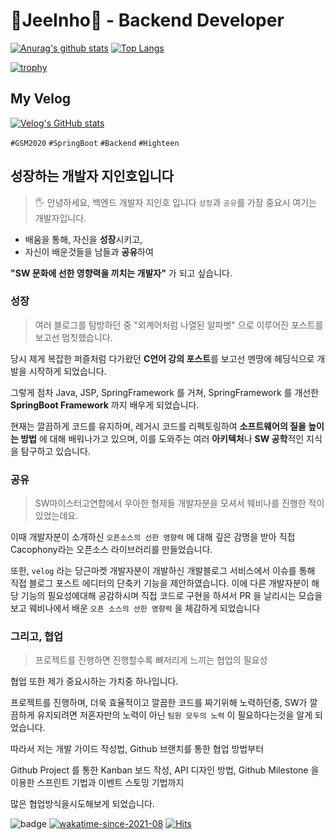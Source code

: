 

# 🍦JeeInho🍦 - Backend Developer
[![Anurag's github stats](https://github-readme-stats.vercel.app/api?username=key-del-jeeinho&show_icons=true&theme=vuefy)](https://github.com/key-del-jeeinho/github-readme-stats)
[![Top Langs](https://github-readme-stats.vercel.app/api/top-langs/?username=key-del-jeeinho&hide=r,jupyter%20notebook,c%23)](https://github.com/anuraghazra/github-readme-stats)

[![trophy](https://github-profile-trophy.vercel.app/?username=key-del-jeeinho&no-frame=true&row=1&column=6&no-bg=true)](https://github.com/key-del-jeeinho/)
## My Velog
[![Velog's GitHub stats](https://velog-readme-stats.vercel.app/api?name=xylopeofficial)](https://velog.io/@xylopeofficial/asynchronized-%EC%99%80-volatile-%EA%B7%B8%EB%A6%AC%EA%B3%A0-Atomic)

`#GSM2020` `#SpringBoot` `#Backend` `#Highteen`

## 성장하는 개발자 지인호입니다
> 🖐 안녕하세요, 백엔드 개발자 지인호 입니다
`성장`과 `공유`를 가장 중요시 여기는 개발자입니다.

- 배움을 통해, 자신을 **성장**시키고,
- 자신이 배운것들을 남들과 **공유**하여

**"SW 문화에 선한 영향력을 끼치는 개발자"** 가 되고 싶습니다.


### 성장
> 여러 블로그를 탐방하던 중 "외계어처럼 나열된 알파벳" 으로 이루어진 포스트를 보고선 멈칫했습니다.

당시 제게 복잡한 퍼즐처럼 다가왔던 **C언어 강의 포스트**를 보고선 멘땅에 헤딩식으로 개발을 시작하게 되었습니다.

그렇게 점차 Java, JSP, SpringFramework 를 거쳐, SpringFramework 를 개선한 **SpringBoot Framework** 까지 배우게 되었습니다.

현재는 깔끔하게 코드를 유지하며, 레거시 코드를 리펙토링하여 **소프트웨어의 질을 높이는 방법** 에 대해 배워나가고 있으며, 이를 도와주는 여러 **아키텍처**나 **SW 공학**적인 지식을 탐구하고 있습니다.


### 공유
> SW마이스터고연합에서 우아한 형제들 개발자분을 모셔서 웨비나를 진행한 적이 있었는데요. 

이때 개발자분이 소개하신 `오픈소스의 선한 영향력` 에 대해 깊은 감명을 받아 직접 Cacophony라는 오픈소스 라이브러리를 만들었습니다.

또한, `velog` 라는 당근마켓 개발자분이 개발하신 개발블로그 서비스에서 이슈를 통해 직접 블로그 포스트 에디터의 단축키 기능을 제안하였습니다. 이에 다른 개발자분이 해당 기능의 필요성에대해 공감하시며 직접 코드로 구현을 하셔서 PR 을 날리시는 모습을 보고 웨비나에서 배운 `오픈 소스의 선한 영향력` 을 체감하게 되었습니다

### 그리고, 협업
> 프로젝트를 진행하면 진행할수록 뼈저리게 느끼는 협업의 필요성

협업 또한 제가 중요시하는 가치중 하나입니다.

프로젝트를 진행하며, 더욱 효율적이고 깔끔한 코드를 짜기위해 노력하던중, SW가 깔끔하게 유지되려면 저혼자만의 노력이 아닌 `팀원 모두의 노력` 이 필요하다는것을 알게 되었습니다.

따라서 저는 개발 가이드 작성법, Github 브랜치를 통한 협업 방법부터

Github Project 를 통한 Kanban 보드 작성, API 디자인 방법, Github Milestone 을 이용한 스프린트 기법과 이벤트 스토밍 기법까지

많은 협업방식을시도해보게 되었습니다.



![badge](https://img.shields.io/badge/github-GIVEME--STAR-red)
[![wakatime-since-2021-08](https://wakatime.com/badge/user/9ac46ecd-614f-4eb7-be89-6776962877a4.svg)](https://wakatime.com/@9ac46ecd-614f-4eb7-be89-6776962877a4)
[![Hits](https://hits.seeyoufarm.com/api/count/incr/badge.svg?url=https%3A%2F%2Fgithub.com%2FDavidHabot&count_bg=%234FC83D&title_bg=%23555555&icon=&icon_color=%23E7E7E7&title=hits&edge_flat=false)](https://hits.seeyoufarm.com)
